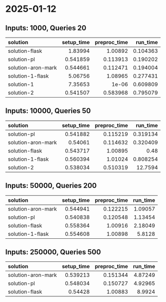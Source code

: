 # 2025-01-12

## Inputs: 1000, Queries 20

| solution           |   setup_time |   preproc_time |   run_time |
|:-------------------|-------------:|---------------:|-----------:|
| solution-flask     |     1.83994  |       1.00892  |   0.104363 |
| solution-pl        |     0.541859 |       0.113913 |   0.190202 |
| solution-aron-mark |     0.544661 |       0.112471 |   0.194004 |
| solution-1-flask   |     5.06756  |       1.08965  |   0.277431 |
| solution-1         |     7.35653  |       1e-06    |   0.609809 |
| solution-2         |     0.541507 |       0.583968 |   0.795079 |

## Inputs: 10000, Queries 50

| solution           |   setup_time |   preproc_time |   run_time |
|:-------------------|-------------:|---------------:|-----------:|
| solution-pl        |     0.541882 |       0.115219 |   0.319134 |
| solution-aron-mark |     0.54061  |       0.114632 |   0.320409 |
| solution-flask     |     0.543717 |       1.00895  |   0.48     |
| solution-1-flask   |     0.560394 |       1.01024  |   0.808254 |
| solution-2         |     0.538034 |       0.510319 |  12.7594   |

## Inputs: 50000, Queries 200

| solution           |   setup_time |   preproc_time |   run_time |
|:-------------------|-------------:|---------------:|-----------:|
| solution-aron-mark |     0.544941 |       0.122215 |    1.09057 |
| solution-pl        |     0.540838 |       0.120548 |    1.13454 |
| solution-flask     |     0.558364 |       1.00916  |    2.18049 |
| solution-1-flask   |     0.554608 |       1.00898  |    5.8128  |

## Inputs: 250000, Queries 500

| solution           |   setup_time |   preproc_time |   run_time |
|:-------------------|-------------:|---------------:|-----------:|
| solution-aron-mark |     0.539213 |       0.151344 |    4.87249 |
| solution-pl        |     0.548034 |       0.150727 |    4.92965 |
| solution-flask     |     0.54428  |       1.00883  |    8.9924  |